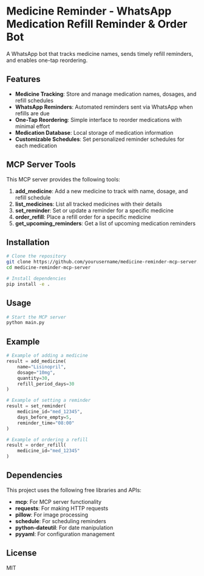 # Medicine Reminder - WhatsApp Medication Refill Reminder & Order Bot

A WhatsApp bot that tracks medicine names, sends timely refill reminders, and enables one-tap reordering.

## Features

- **Medicine Tracking**: Store and manage medication names, dosages, and refill schedules
- **WhatsApp Reminders**: Automated reminders sent via WhatsApp when refills are due
- **One-Tap Reordering**: Simple interface to reorder medications with minimal effort
- **Medication Database**: Local storage of medication information
- **Customizable Schedules**: Set personalized reminder schedules for each medication

## MCP Server Tools

This MCP server provides the following tools:

1. **add_medicine**: Add a new medicine to track with name, dosage, and refill schedule
2. **list_medicines**: List all tracked medicines with their details
3. **set_reminder**: Set or update a reminder for a specific medicine
4. **order_refill**: Place a refill order for a specific medicine
5. **get_upcoming_reminders**: Get a list of upcoming medication reminders

## Installation

```bash
# Clone the repository
git clone https://github.com/yourusername/medicine-reminder-mcp-server.git
cd medicine-reminder-mcp-server

# Install dependencies
pip install -e .
```

## Usage

```bash
# Start the MCP server
python main.py
```

## Example

```python
# Example of adding a medicine
result = add_medicine(
    name="Lisinopril",
    dosage="10mg",
    quantity=30,
    refill_period_days=30
)

# Example of setting a reminder
result = set_reminder(
    medicine_id="med_12345",
    days_before_empty=5,
    reminder_time="08:00"
)

# Example of ordering a refill
result = order_refill(
    medicine_id="med_12345"
)
```

## Dependencies

This project uses the following free libraries and APIs:

- **mcp**: For MCP server functionality
- **requests**: For making HTTP requests
- **pillow**: For image processing
- **schedule**: For scheduling reminders
- **python-dateutil**: For date manipulation
- **pyyaml**: For configuration management

## License

MIT